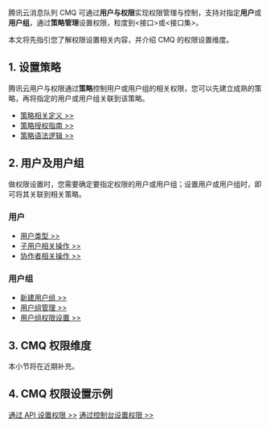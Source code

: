 腾讯云消息队列 CMQ 可通过**用户与权限**实现权限管理与控制，支持对指定**用户**或**用户组**，通过**策略管理**设置权限，粒度到<接口>或<接口集>。

本文将先指引您了解权限设置相关内容，并介绍 CMQ 的权限设置维度。

## 1. 设置策略

腾讯云用户与权限通过**策略**控制用户或用户组的相关权限，您可以先建立成熟的策略，再将指定的用户或用户组关联到该策略。

- [策略相关定义 >>](https://intl.cloud.tencent.com/document/product/598/10600)
- [策略授权指南 >>](https://intl.cloud.tencent.com/document/product/598/10602)
- [策略语法逻辑 >>](https://intl.cloud.tencent.com/document/product/598/10603)

## 2. 用户及用户组

做权限设置时，您需要确定要指定权限的用户或用户组；设置用户或用户组时，即可将其关联到相关策略。

### 用户

- [用户类型 >>](https://intl.cloud.tencent.com/document/product/598/32633)
- [子用户相关操作 >>](https://intl.cloud.tencent.com/document/product/598/13674)
- [协作者相关操作 >>](https://intl.cloud.tencent.com/document/product/598/32639)

### 用户组

- [新建用户组 >>](https://intl.cloud.tencent.com/document/product/598/33380)
- [用户组管理 >>](https://intl.cloud.tencent.com/document/product/598/10599)
- [用户组权限设置 >>](https://intl.cloud.tencent.com/document/product/598/32666)

## 3. CMQ 权限维度
本小节将在近期补充。

## 4. CMQ 权限设置示例

[通过 API 设置权限 >>](/document/product/406/8619)
[通过控制台设置权限 >>](/document/product/406/8620)



